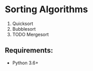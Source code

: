 # Sorting Algorithms
1. Quicksort
2. Bubblesort
3. TODO Mergesort

## Requirements: 
- Python 3.6+
 
